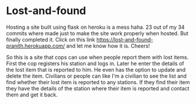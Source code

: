 # Lost-and-found
Hosting a site built using flask on heroku is a mess haha. 23 out of my 34 commits where made just to make the site work properly when hosted. But finally completed it. Click on this link https://lost-and-found-pranith.herokuapp.com/ and let me know how it is. Cheers! 


So this is a site that cops can use when people report them with lost items. First the cop registers his station and logs in. Later he enter the details of the lost item that is reported to him. He even has the option to update and delete the item. Civilians or people can like I'm a civilian to see the list and find whether their lost item is reported to any stations. If they find their item they have the details of the station where their item is reported and contact them and get it back.
